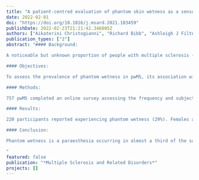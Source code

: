```yaml
---
title: "A patient-centred evaluation of phantom skin wetness as a sensory symptom in people with multiple sclerosis"
date: 2022-02-01
doi: "https://doi.org/10.1016/j.msard.2021.103459"
publishDate: 2022-02-23T21:21:42.346805Z
authors: ["Aikaterini Christogianni", "Richard Bibb", "Ashleigh J Filtness", "Davide Filingeri"]
publication_types: ["2"]
abstract: "#### Background:

A noticeable but unknown proportion of people with multiple sclerosis (pwMS) report the sudden experience of wetness on a dry skin site, i.e., phantom wetness. Yet, we lack patient-centred investigations on the prevalence and subjective experience of this uncomfortable symptom.

#### Objectives:

To assess the prevalence of phantom wetness in pwMS, its association with individual factors, and subjective experience.

#### Methods:

757 pwMS completed an online survey assessing the frequency and subjective experience of phantom wetness. We calculated descriptive statistics and odd ratios and performed a thematic analysis to extract a patient-centred description of phantom wetness.

#### Results:

220 participants reported experiencing phantom wetness (29%). Females and those affected by Relapsing Remitting (RR) MS were 2.17 [1.39, 3.34] (p<0.001) and 1.73 [1.23, 2.40] (p = 0.001) times as likely to experience phantom wetness as males and those not affected by RR MS, respectively. The thematic analysis indicated phantom wetness is more often experienced as water trickling on the skin of the lower limb.

#### Conclusion:

Phantom wetness is a paraesthesia occurring in almost a third of the sample surveyed. Clinicians are encouraged to discuss with pwMS to validate their experience as a genuine symptom. Using the patient-generated language we report may help facilitate such conversations.

"
featured: false
publication: "*Multiple Sclerosis and Related Disorders*"
projects: []
---
```


